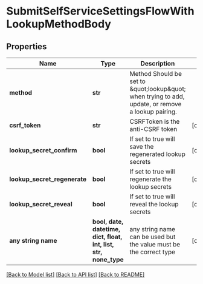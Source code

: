# SubmitSelfServiceSettingsFlowWithLookupMethodBody


## Properties
Name | Type | Description | Notes
------------ | ------------- | ------------- | -------------
**method** | **str** | Method  Should be set to \&quot;lookup\&quot; when trying to add, update, or remove a lookup pairing. | 
**csrf_token** | **str** | CSRFToken is the anti-CSRF token | [optional] 
**lookup_secret_confirm** | **bool** | If set to true will save the regenerated lookup secrets | [optional] 
**lookup_secret_regenerate** | **bool** | If set to true will regenerate the lookup secrets | [optional] 
**lookup_secret_reveal** | **bool** | If set to true will reveal the lookup secrets | [optional] 
**any string name** | **bool, date, datetime, dict, float, int, list, str, none_type** | any string name can be used but the value must be the correct type | [optional]

[[Back to Model list]](../README.md#documentation-for-models) [[Back to API list]](../README.md#documentation-for-api-endpoints) [[Back to README]](../README.md)


